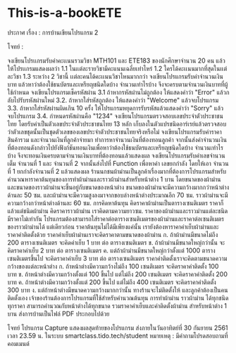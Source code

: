 # This-is-a-bookETE

ประกาศ เรื่อง : การบ้านเขียนโปรแกรม 2

โจทย์ :

จงเขียนโปรเเกรมรับค่าคะเเนนรวมวิชา MTH101 และ ETE183 ของนักศึกษาจำนวน 20 คน แล้วให้โปรเเกรมแสดงผลว่า 1.1 ในเเต่ละรายวิชามีคะแนนเฉลี่ยเท่าไหร่ 1.2 ใครได้คะเเนนมากที่สุดในเเต่ละวิชา 1.3 ระหว่าง 2 วิชานี้ เเต่ละคนได้คะเเนนวิชาไหนมากกว่า
จงเขียนโปรแกรมรับค่าจำนวนเงินบาท แล้วหาว่าต้องใช้ธนบัตรและเหรียญชนิดใดบ้าง จำนวนเท่าไรบ้าง จึงจะครบตามจำนวนเงินบาทที่ผู้ใช้กำหนด
จงเขียนโปรแกรมเช็ครหัสผ่าน 3.1 ถ้าหากรหัสผ่านไม่ถูกต้อง ให้แสดงคำว่า "Error" แล้วกลับไปรับรหัสผ่านใหม่ 3.2. ถ้าหากใส่รหัสถูกต้อง ให้แสดงคำว่า "Welcome" แล้วจบโปรแกรม 3.3. ถ้าหากใส่รหัสผ่านผิดเกิน 10 ครั้ง ให้โปรแกรมหยุดการรับรหัสแล้วแสดงคำว่า "Sorry" แล้วจบโปรแกรม 3.4. กำหนดรหัสผ่านคือ "1234"
จงเขียนโปรแกรมตรวจสอบเลขประจำตัวประชาชนไทย โดยรับค่าเป็นตัวเลขประจำตัวประชาชนไทย 13 หลัก เก็บลงในตัวแปรชนิดอาร์เรย์แล้วตรวจสอบว่าตัวเลขชุดนั้นเป็นชุดตัวเลขของเลขประจำตัวประชาชนไทยจริงหรือไม่
จงเขียนโปรแกรมรับค่าราคาสินค้ารวม และจำนวนเงินที่ลูกค้าจ่ายมา ทำการหาจำนวนเงินที่ต้องทอนลูกค้า จากนั้นส่งค่าจำนวนเงินที่ต้องทอนดังกล่าวไปยังฟังก์ชันทอนเงินเพื่อหาว่าต้องใช้ธนบัตรและเหรียญชนิดใดบ้าง จำนวนเท่าไรบ้าง จึงจะทอนเงินครบตามจำนวนเงินบาทที่ต้องทอนแล้วแสดงผล
จงเขียนโปรแกรมรับค่าเลขจำนวนเต็ม จำนวนที่ 1 และ จำนวนที่ 2 จากนั้นส่งไปที่ Function เพื่อหาค่า เลขยกกำลัง โดยให้เอา จำนวนที่ 1 ยกกำลังจำนวนที่ 2 แล้วแสดงผล
ร้านนกชนผ้าม่านเป็นลูกค้าเรื่องมากที่ต้องการโปรแกรมสำหรับคำนวณหาราคาต้นทุนของการทำผ้าม่านและราวผ้าม่านสำหรับหน้าต่าง 1 บาน โดยขนาดของผ้าม่านและขนาดของราวผ้าม่านจะขึ้นอยู่กับขนาดของหน้าต่าง
ขนาดของผ้าม่านจะมีความกว้างมากกว่าหน้าต่างด้านละ 50 ซม. และผ้าม่านจะมีความสูงลงมาจากขอบล่างหน้าต่างประมาณอีก 70 ซม.
ราวผ้าม่านจะมีความกว้างกว่าหน้าต่างด้านละ 60 ซม. การคิดหาต้นทุน
คิดราคาผ้าม่านเป็นตารางเซนติเมตร ราคาก็แล้วแต่ชนิดผ้าม่าน
คิดราคาราวผ้าม่าน เราคิดตามความยาวซม. ราคาของผ้าม่านและราวม่านแต่ละชนิดมีราคาไม่เท่ากัน โปรแกรมต้องสามารถใส่ราคาต่อตารางเซนติเมตรของผ้าม่านและราคาต่อเซนติเมตรของราวผ้าม่านได้ แต่เดียวก่อน ราคาต้นทุนไม่ได้มีเพียงแค่นั้น เรายังต้องหาราคาค่าเย็บผ้าม่านและราคาค่าติดตั้งด้วย
ราคาค่าเย็บผ้าม่านเราจะคิดราคาตามขนาดของผ้าม่าน ก. ถ้าผ้าม่านมีขนาดไม่ถึง 200 ตารางเซนติเมตร จะคิดค่าเย็บ 1 บาท ต่อ ตารางเซนติเมตร ข. ถ้าผ้าม่านมีขนาดใหญ่กว่านั้น จะคิดราคาค่าเย็บ 2 บาท ต่อ ตารางเซนติเมตร ค. แต่ถ้าผ้าม่านมีขนาดใหญ่กว่าตั้งแต่ 1000 ตารางเซนติเมตรขึ้นไป จะคิดราคาค่าเย็บ 3 บาท ต่อ ตารางเซนติเมตร
ราคาค่าติดตั้งเราจะคิดตามขนาดความกว้างของแต่ละหน้าต่าง ก. ถ้าหน้าต่างมีความกว้างไม่ถึง 100 เซนติเมตร จะคิดราคาค่าติดตั้ง 100 บาท ข. ถ้าหน้าต่างมีความกว้างตั้งแต่ 100 ขึ้นไป แต่ไม่ถึง 200 เซนติเมตร จะคิดราคาค่าติดตั้ง 200 บาท ค. ถ้าหน้าต่างมีความกว้างตั้งแต่ 200 ขึ้นไป แต่ไม่ถึง 400 เซนติเมตร จะคิดราคาค่าติดตั้ง 300 บาท ง. แต่ถ้าหน้าต่างมีขนาดความกว้างมากกว่านั้น ทางร้านจะไม่ติดตั้งให้ และลูกค้าต้องเป็นคนติดตั้งเอง เจ้าของร้านต้องการโปรแกรมที่ใช้สำหรับคำนวณต้นทุน การทำผ้าม่าน ราวผ้าม่าน ได้ทุกชนิดทุกราคา สามารถคำนวณกับหน้าต่างได้ทุกขนาด รวมราคาค่าเย็บและค่าติดตั้งผ้าม่าน สำหรับหน้าต่าง 1 บาน
ส่งการบ้านเป็นไฟล์ PDF ประกอบไปด้วย

โจทย์
โปรแกรม
Capture แสดงผลสุดท้ายของโปรแกรม ส่งภายในวันอาทิตย์ที่ 30 กันยายน 2561 เวลา 23.59 น. ในระบบ smartclass.tido.tech/student
หมายเหตุ : มีคำถามโปรดสอบถามที่คอมเมนต์
